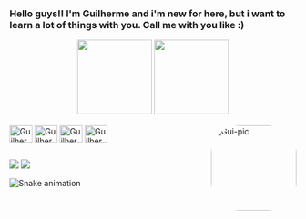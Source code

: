 ### Hello guys!! I'm Guilherme and i'm new for here, but i want to learn a lot of things with you. Call me with you like :)
<div align="center">
  <img height="131em" src="https://github-readme-stats.vercel.app/api?username=guilhermepviana&show_icons=true&theme=dracula&include_all_commits=true&count_private=true"/>
  <img height="131em" src="https://github-readme-stats.vercel.app/api/top-langs/?username=guilhermepviana&layout=compact&langs_count=7&theme=dracula"/>
</div>

<div style="display: inline_block"><br>
  <img align="center" alt="Guilherme-HTML" height="30" width="40" src="https://cdn.jsdelivr.net/gh/devicons/devicon/icons/html5/html5-original.svg"/>
  <img align="center" alt="Guilherme-CSS" height="30" width="40" src="https://cdn.jsdelivr.net/gh/devicons/devicon/icons/css3/css3-original.svg"/>
  <img align="center" alt="Guilherme-JAVA" height="30" width="40" src="https://cdn.jsdelivr.net/gh/devicons/devicon/icons/java/java-original.svg"/>
  <img align="center" alt="Guilherme-VSC" height="30" width="40" src="https://cdn.jsdelivr.net/gh/devicons/devicon/icons/vscode/vscode-original.svg" />
  <img align="right" alt="Gui-pic" height="150" style="border-radius:50px;" src="https://user-images.githubusercontent.com/97141882/148226950-f2d0c858-1c8c-4460-8eb7-2b48ae45070a.png">
</div>

  ##

<div> 
  
   <a href="https://www.linkedin.com/in/guilherme-viana-ads/" target="_blank"><img src="https://img.shields.io/badge/-LinkedIn-%230077B5?style=for-the-badge&logo=linkedin&logoColor=white" target="_blank"></a>
  <a href="https://instagram.com/enfastiante" target="_blank"><img src="https://img.shields.io/badge/-Instagram-%23E4405F?style=for-the-badge&logo=instagram&logoColor=white" target="_blank"></a>
  
   ![Snake animation](https://github.com/guilhermepviana/guilhermepviana/blob/output/github-contribution-grid-snake.svg)
 
</div>
